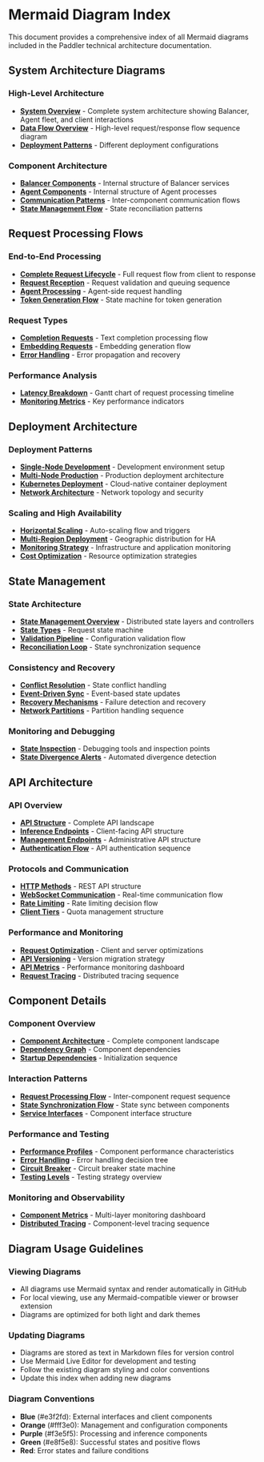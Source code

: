 # Mermaid Diagram Index

This document provides a comprehensive index of all Mermaid diagrams included in the Paddler technical architecture documentation.

## System Architecture Diagrams

### High-Level Architecture
- **[System Overview](./architecture/system-overview.md#high-level-architecture)** - Complete system architecture showing Balancer, Agent fleet, and client interactions
- **[Data Flow Overview](./architecture/system-overview.md#data-flow-overview)** - High-level request/response flow sequence diagram
- **[Deployment Patterns](./architecture/system-overview.md#deployment-patterns)** - Different deployment configurations

### Component Architecture
- **[Balancer Components](./architecture/core-components.md#architecture-overview)** - Internal structure of Balancer services
- **[Agent Components](./architecture/core-components.md#architecture-overview-1)** - Internal structure of Agent processes
- **[Communication Patterns](./architecture/core-components.md#websocket-communication)** - Inter-component communication flows
- **[State Management Flow](./architecture/core-components.md#state-synchronization)** - State reconciliation patterns

## Request Processing Flows

### End-to-End Processing
- **[Complete Request Lifecycle](./data-flow/request-processing.md#complete-request-lifecycle)** - Full request flow from client to response
- **[Request Reception](./data-flow/request-processing.md#1-request-reception)** - Request validation and queuing sequence
- **[Agent Processing](./data-flow/request-processing.md#3-agent-request-processing)** - Agent-side request handling
- **[Token Generation Flow](./data-flow/request-processing.md#4-token-generation-flow)** - State machine for token generation

### Request Types
- **[Completion Requests](./data-flow/request-processing.md#completion-requests)** - Text completion processing flow
- **[Embedding Requests](./data-flow/request-processing.md#embedding-requests)** - Embedding generation flow
- **[Error Handling](./data-flow/request-processing.md#error-handling-in-request-flow)** - Error propagation and recovery

### Performance Analysis
- **[Latency Breakdown](./data-flow/request-processing.md#latency-breakdown)** - Gantt chart of request processing timeline
- **[Monitoring Metrics](./data-flow/request-processing.md#key-metrics)** - Key performance indicators

## Deployment Architecture

### Deployment Patterns
- **[Single-Node Development](./deployment/README.md#single-node-development)** - Development environment setup
- **[Multi-Node Production](./deployment/README.md#multi-node-production)** - Production deployment architecture
- **[Kubernetes Deployment](./deployment/README.md#kubernetes-deployment)** - Cloud-native container deployment
- **[Network Architecture](./deployment/README.md#network-architecture)** - Network topology and security

### Scaling and High Availability
- **[Horizontal Scaling](./deployment/README.md#horizontal-scaling)** - Auto-scaling flow and triggers
- **[Multi-Region Deployment](./deployment/README.md#multi-region-deployment)** - Geographic distribution for HA
- **[Monitoring Strategy](./deployment/README.md#deployment-metrics)** - Infrastructure and application monitoring
- **[Cost Optimization](./deployment/README.md#cost-optimization-strategies)** - Resource optimization strategies

## State Management

### State Architecture
- **[State Management Overview](./state-management/README.md#state-management-overview)** - Distributed state layers and controllers
- **[State Types](./state-management/README.md#request-level-state)** - Request state machine
- **[Validation Pipeline](./state-management/README.md#state-validation)** - Configuration validation flow
- **[Reconciliation Loop](./state-management/README.md#reconciliation-loop)** - State synchronization sequence

### Consistency and Recovery
- **[Conflict Resolution](./state-management/README.md#conflict-resolution)** - State conflict handling
- **[Event-Driven Sync](./state-management/README.md#event-driven-synchronization)** - Event-based state updates
- **[Recovery Mechanisms](./state-management/README.md#recovery-mechanisms)** - Failure detection and recovery
- **[Network Partitions](./state-management/README.md#network-partitions)** - Partition handling sequence

### Monitoring and Debugging
- **[State Inspection](./state-management/README.md#state-inspection-tools)** - Debugging tools and inspection points
- **[State Divergence Alerts](./state-management/README.md#state-divergence-alerts)** - Automated divergence detection

## API Architecture

### API Overview
- **[API Structure](./api/README.md#api-overview)** - Complete API landscape
- **[Inference Endpoints](./api/README.md#inference-api-client-facing)** - Client-facing API structure
- **[Management Endpoints](./api/README.md#management-api-administrative)** - Administrative API structure
- **[Authentication Flow](./api/README.md#api-authentication)** - API authentication sequence

### Protocols and Communication
- **[HTTP Methods](./api/README.md#httprest-api)** - REST API structure
- **[WebSocket Communication](./api/README.md#websocket-api)** - Real-time communication flow
- **[Rate Limiting](./api/README.md#rate-limiting-strategy)** - Rate limiting decision flow
- **[Client Tiers](./api/README.md#quota-management)** - Quota management structure

### Performance and Monitoring
- **[Request Optimization](./api/README.md#request-optimization)** - Client and server optimizations
- **[API Versioning](./api/README.md#api-versioning)** - Version migration strategy
- **[API Metrics](./api/README.md#api-metrics)** - Performance monitoring dashboard
- **[Request Tracing](./api/README.md#request-tracing)** - Distributed tracing sequence

## Component Details

### Component Overview
- **[Component Architecture](./components/README.md#component-overview)** - Complete component landscape
- **[Dependency Graph](./components/README.md#dependency-graph)** - Component dependencies
- **[Startup Dependencies](./components/README.md#startup-dependencies)** - Initialization sequence

### Interaction Patterns
- **[Request Processing Flow](./components/README.md#request-processing-flow)** - Inter-component request sequence
- **[State Synchronization Flow](./components/README.md#state-synchronization-flow)** - State sync between components
- **[Service Interfaces](./components/README.md#internal-apis)** - Component interface structure

### Performance and Testing
- **[Performance Profiles](./components/README.md#component-performance-profiles)** - Component performance characteristics
- **[Error Handling](./components/README.md#component-level-error-handling)** - Error handling decision tree
- **[Circuit Breaker](./components/README.md#circuit-breaker-pattern)** - Circuit breaker state machine
- **[Testing Levels](./components/README.md#component-testing)** - Testing strategy overview

### Monitoring and Observability
- **[Component Metrics](./components/README.md#component-metrics)** - Multi-layer monitoring dashboard
- **[Distributed Tracing](./components/README.md#distributed-tracing)** - Component-level tracing sequence

## Diagram Usage Guidelines

### Viewing Diagrams
- All diagrams use Mermaid syntax and render automatically in GitHub
- For local viewing, use any Mermaid-compatible viewer or browser extension
- Diagrams are optimized for both light and dark themes

### Updating Diagrams
- Diagrams are stored as text in Markdown files for version control
- Use Mermaid Live Editor for development and testing
- Follow the existing diagram styling and color conventions
- Update this index when adding new diagrams

### Diagram Conventions
- **Blue** (#e3f2fd): External interfaces and client components
- **Orange** (#fff3e0): Management and configuration components  
- **Purple** (#f3e5f5): Processing and inference components
- **Green** (#e8f5e8): Successful states and positive flows
- **Red**: Error states and failure conditions